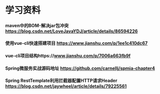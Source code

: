 学习资料
============
#### maven中的BOM-解决jar包冲突 https://blog.csdn.net/LoveJavaYDJ/article/details/86594226
#### 使用vue-cli快速搭建项目  https://www.jianshu.com/p/1ee1c410dc67
#### vue-cli项目结构https://www.jianshu.com/p/7006a663fb9f
#### Spring微服务实战源码地址 https://github.com/carnellj/spmia-chapter4
#### Spring RestTemplate利用拦截器配置HTTP请求Header https://blog.csdn.net/jaywheel/article/details/79225561
